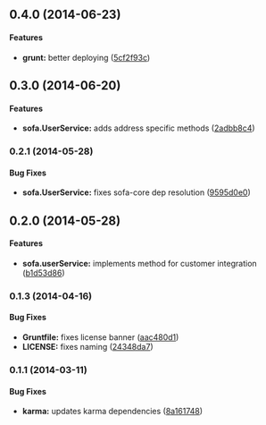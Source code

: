 <a name="0.4.0"></a>
## 0.4.0 (2014-06-23)


#### Features

* **grunt:** better deploying ([5cf2f93c](https://github.com/sofa/sofa-user-service/commit/5cf2f93c73e7eb3fc553041694fbca7c07c36262))


<a name="0.3.0"></a>
## 0.3.0 (2014-06-20)


#### Features

* **sofa.UserService:** adds address specific methods ([2adbb8c4](https://github.com/sofa/sofa-user-service/commit/2adbb8c48df92ffa9e5355d946d163a81773dc61))


<a name="0.2.1"></a>
### 0.2.1 (2014-05-28)


#### Bug Fixes

* **sofa.UserService:** fixes sofa-core dep resolution ([9595d0e0](https://github.com/sofa/sofa-user-service/commit/9595d0e035e78b7374440637d48cab5c0e1eecd9))


<a name="0.2.0"></a>
## 0.2.0 (2014-05-28)


#### Features

* **sofa.userService:** implements method for customer integration ([b1d53d86](https://github.com/sofa/sofa-user-service/commit/b1d53d86423a9304c1a21b7a3c7242b11b1396bc))


<a name="0.1.3"></a>
### 0.1.3 (2014-04-16)


#### Bug Fixes

* **Gruntfile:** fixes license banner ([aac480d1](https://github.com/sofa/sofa-user-service/commit/aac480d14603e075e940c29781c35dd542e1c4c0))
* **LICENSE:** fixes naming ([24348da7](https://github.com/sofa/sofa-user-service/commit/24348da7a23f3d980a6d73a84dd2d39475375ff8))


<a name="0.1.1"></a>
### 0.1.1 (2014-03-11)


#### Bug Fixes

* **karma:** updates karma dependencies ([8a161748](https://github.com/sofa/sofa-user-service/commit/8a161748f7039538160393473f005761716e68da))

